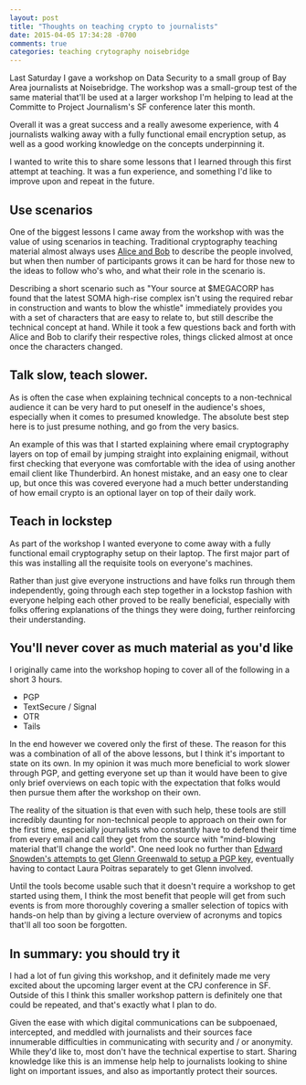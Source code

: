 ```yaml
---
layout: post
title: "Thoughts on teaching crypto to journalists"
date: 2015-04-05 17:34:28 -0700
comments: true
categories: teaching crytography noisebridge
---
```


Last Saturday I gave a workshop on Data Security to a small group of Bay Area journalists at Noisebridge. The workshop was a small-group test of the same material that'll be used at a larger workshop I'm helping to lead at the Committe to Project Journalism's SF conference later this month.

Overall it was a great success and a really awesome experience, with 4 journalists walking away with a fully functional email encryption setup, as well as a good working knowledge on the concepts underpinning it.

I wanted to write this to share some lessons that I learned through this first attempt at teaching. It was a fun experience, and something I'd like to improve upon and repeat in the future.


## Use scenarios

One of the biggest lessons I came away from the workshop with was the value of using scenarios in teaching. Traditional cryptography teaching material almost always uses [Alice and Bob](https://en.wikipedia.org/wiki/Alice_and_Bob) to describe the people involved, but when then number of participants grows it can be hard for those new to the ideas to follow who's who, and what their role in the scenario is.

Describing a short scenario such as "Your source at $MEGACORP has found that the latest SOMA high-rise complex isn't using the required rebar in construction and wants to blow the whistle" immediately provides you with a set of characters that are easy to relate to, but still describe the technical concept at hand. While it took a few questions back and forth with Alice and Bob to clarify their respective roles, things clicked almost at once once the characters changed.

## Talk slow, teach slower.

As is often the case when explaining technical concepts to a non-technical audience it can be very hard to put oneself in the audience's shoes, especially when it comes to presumed knowledge. The absolute best step here is to just presume nothing, and go from the very basics.

An example of this was that I started explaining where email cryptography layers on top of email by jumping straight into explaining enigmail, without first checking that everyone was comfortable with the idea of using another email client like Thunderbird. An honest mistake, and an easy one to clear up, but once this was covered everyone had a much better understanding of how email crypto is an optional layer on top of their daily work.


## Teach in lockstep

As part of the workshop I wanted everyone to come away with a fully functional email cryptography setup on their laptop. The first major part of this was installing all the requisite tools on everyone's machines.

Rather than just give everyone instructions and have folks run through them independently, going through each step together in a lockstop fashion with everyone helping each other proved to be really beneficial, especially with folks offering explanations of the things they were doing, further reinforcing their understanding.

## You'll never cover as much material as you'd like

I originally came into the workshop hoping to cover all of the following in a short 3 hours.

  * PGP
  * TextSecure / Signal
  * OTR
  * Tails

In the end however we covered only the first of these. The reason for this was a combination of all of the above lessons, but I think it's important to state on its own. In my opinion it was much more beneficial to work slower through PGP, and getting everyone set up than it would have been to give only brief overviews on each topic with the expectation that folks would then pursue them after the workshop on their own.

The reality of the situation is that even with such help, these tools are still incredibly daunting for non-technical people to approach on their own for the first time, especially journalists who constantly have to defend their time from every email and call they get from the source with "mind-blowing material that'll change the world". One need look no further than [Edward Snowden's attempts to get Glenn Greenwald to setup a PGP key](https://firstlook.org/theintercept/2014/10/28/smuggling-snowden-secrets/), eventually having to contact Laura Poitras separately to get Glenn involved.

Until the tools become usable such that it doesn't require a workshop to get started using them, I think the most benefit that people will get from such events is from more thoroughly covering a smaller selection of topics with hands-on help than by giving a lecture overview of acronyms and topics that'll all too soon be forgotten.

## In summary: you should try it

I had a lot of fun giving this workshop, and it definitely made me very excited about the upcoming larger event at the CPJ conference in SF. Outside of this I think this smaller workshop pattern is definitely one that could be repeated, and that's exactly what I plan to do.

Given the ease with which digital communications can be subpoenaed, intercepted, and meddled with journalists and their sources face innumerable difficulties in communicating with security and / or anonymity. While they'd like to, most don't have the technical expertise to start. Sharing knowledge like this is an immense help help to journalists looking to shine light on important issues, and also as importantly protect their sources.

